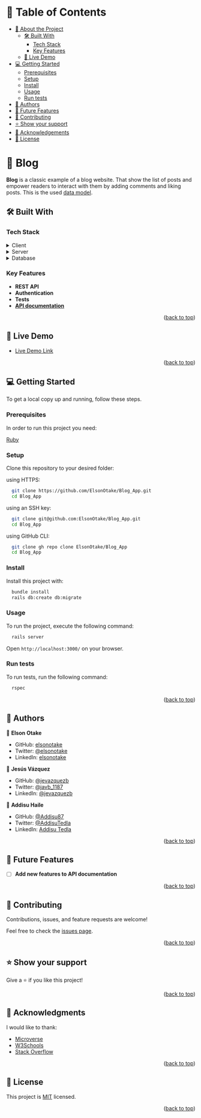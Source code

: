 <a name="readme-top"></a>

<!-- TABLE OF CONTENTS -->

# 📗 Table of Contents

- [📖 About the Project](#about-project)
  - [🛠 Built With](#built-with)
    - [Tech Stack](#tech-stack)
    - [Key Features](#key-features)
  - [🚀 Live Demo](#live-demo)
- [💻 Getting Started](#getting-started)
  - [Prerequisites](#prerequisites)
  - [Setup](#setup)
  - [Install](#install)
  - [Usage](#usage)
  - [Run tests](#run-tests)
- [👥 Authors](#authors)
- [🔭 Future Features](#future-features)
- [🤝 Contributing](#contributing)
- [⭐️ Show your support](#support)
- [🙏 Acknowledgements](#acknowledgements)
- [📝 License](#license)

<!-- PROJECT DESCRIPTION -->

# 📖 Blog <a name="about-project"></a>

**Blog** is a classic example of a blog website. That show the list of posts and empower readers to interact with them by adding comments and liking posts. This is the used [data model](./lib/assets/blog_app_erd.png).


## 🛠 Built With <a name="built-with"></a>

### Tech Stack <a name="tech-stack"></a>

<details>
  <summary>Client</summary>
  <ul>
    <li><a href="https://rubyonrails.org/">Ruby on Rails</a></li>
  </ul>
</details>

<details>
  <summary>Server</summary>
  <ul>
    <li><a href="https://rubygems.org/gems/devise/">Devise</a></li>
    <li><a href="https://jwt.io/">JWT</a></li>
    <li><a href="https://github.com/CanCanCommunity/cancancan">Cancancan</a></li>
    <li><a href="https://github.com/flyerhzm/bullet">Bullet</a></li>
    <li><a href="https://github.com/rspec/rspec-rails">RSpec Rails</a></li>
    <li><a href="https://github.com/teamcapybara/capybara">Capybara</a></li>
    <li><a href="https://github.com/thoughtbot/factory_bot">Factory Bot</a></li>
    <li><a href="https://github.com/rubocop/rubocop">Rubocop</a></li>
  </ul>
</details>

<details>
<summary>Database</summary>
  <ul>
    <li><a href="https://www.postgresql.org/">PostgreSQL</a></li>
  </ul>
</details>

<!-- Features -->

### Key Features <a name="key-features"></a>

- **REST API**
- **Authentication**
- **Tests**
- **[API documentation](https://swagger.io/solutions/api-documentation/)**

<p align="right">(<a href="#readme-top">back to top</a>)</p>

<!-- LIVE DEMO -->

## 🚀 Live Demo <a name="live-demo"></a>

- [Live Demo Link](https://elsonotake-blog-app.herokuapp.com/)

<p align="right">(<a href="#readme-top">back to top</a>)</p>

<!-- GETTING STARTED -->

## 💻 Getting Started <a name="getting-started"></a>

To get a local copy up and running, follow these steps.

### Prerequisites

In order to run this project you need:

[Ruby](https://www.ruby-lang.org/en/)

### Setup

Clone this repository to your desired folder:

using HTTPS:
```sh
  git clone https://github.com/ElsonOtake/Blog_App.git
  cd Blog_App
```

using an SSH key:
```sh
  git clone git@github.com:ElsonOtake/Blog_App.git
  cd Blog_App
```

using GitHub CLI:
```sh
  git clone gh repo clone ElsonOtake/Blog_App
  cd Blog_App
```

### Install

Install this project with:
```sh
  bundle install
  rails db:create db:migrate
```

### Usage

To run the project, execute the following command:

```sh
  rails server
```
Open `http://localhost:3000/` on your browser.

### Run tests

To run tests, run the following command:

```sh
  rspec
```

<p align="right">(<a href="#readme-top">back to top</a>)</p>

<!-- AUTHORS -->

## 👥 Authors <a name="authors"></a>

👤 **Elson Otake**

- GitHub: [elsonotake](https://github.com/elsonotake)
- Twitter: [@elsonotake](https://twitter.com/elsonotake)
- LinkedIn: [elsonotake](https://linkedin.com/in/elsonotake)

👤 **Jesús Vázquez**

- GitHub: [@jevazquezb](https://github.com/jevazquezb)
- Twitter: [@javb_1187](https://twitter.com/javb_1187)
- LinkedIn: [@jevazquezb](https://www.linkedin.com/in/jevazquezb)

👤 **Addisu Haile**

- GitHub: [@Addisu87](https://github.com/Addisu87)
- Twitter: [@AddisuTedla](https://twitter.com/AddisuTedla)
- LinkedIn: [Addisu Tedla](www.linkedin.com/in/addisu-tedla/)

<p align="right">(<a href="#readme-top">back to top</a>)</p>

<!-- FUTURE FEATURES -->

## 🔭 Future Features <a name="future-features"></a>

- [ ] **Add new features to API documentation**

<p align="right">(<a href="#readme-top">back to top</a>)</p>

<!-- CONTRIBUTING -->

## 🤝 Contributing <a name="contributing"></a>

Contributions, issues, and feature requests are welcome!

Feel free to check the [issues page](../../issues/).

<p align="right">(<a href="#readme-top">back to top</a>)</p>

<!-- SUPPORT -->

## ⭐️ Show your support <a name="support"></a>

Give a ⭐️ if you like this project!

<p align="right">(<a href="#readme-top">back to top</a>)</p>

<!-- ACKNOWLEDGEMENTS -->

## 🙏 Acknowledgments <a name="acknowledgements"></a>

I would like to thank:

- [Microverse](https://www.microverse.org/)
- [W3Schools](https://www.w3schools.com/)
- [Stack Overflow](https://stackoverflow.com/)

<p align="right">(<a href="#readme-top">back to top</a>)</p>

<!-- LICENSE -->

## 📝 License <a name="license"></a>

This project is [MIT](./MIT.md) licensed.

<p align="right">(<a href="#readme-top">back to top</a>)</p>
